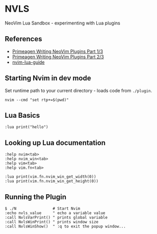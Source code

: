 # NVLS

NeoVim Lua Sandbox - experimenting with Lua plugins

## References

- [Primeagen Writing NeoVim Plugins Part 1/3](https://www.youtube.com/watch?v=9L4sW047oow)
- [Primeagen Writing NeoVim Plugins Part 2/3](https://www.youtube.com/watch?v=0BEvxe6eaj4)
- [nvim-lua-guide](https://github.com/nanotee/nvim-lua-guide)

## Starting Nvim in dev mode

Set runtime path to your current directory - loads code from `./plugin`.

    nvim --cmd "set rtp+=$(pwd)"

## Lua Basics

    :lua print("hello")

## Looking up Lua documentation

    :help nvim<tab>
    :help nvim_win<tab>
    :help vim<tab>
    :help vim.fn<tab>

    :lua print(vim.fn.nvim_win_get_width(0))
    :lua print(vim.fn.nvim_win_get_height(0))

## Running the Plugin

    $ ./N                # Start Nvim
    :echo nvls_value     " echo a variable value
    :call NvlsVarPrint() " prints global variable
    :call NvlsWinPrint() " prints window size
    :call NvlsWinShow()  " :q to exit the popup window...
